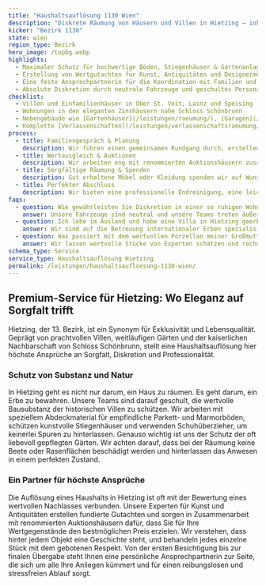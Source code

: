 ```yaml
---
title: "Haushaltsauflösung 1130 Wien"
description: "Diskrete Räumung von Häusern und Villen in Hietzing – inklusive Bewertung hochwertiger Nachlässe."
kicker: "Bezirk 1130"
state: wien
region_type: Bezirk
hero_image: /topbg.webp
highlights:
  - Maximaler Schutz für hochwertige Böden, Stiegenhäuser & Gartenanlagen
  - Erstellung von Wertgutachten für Kunst, Antiquitäten und Designermöbel
  - Eine feste Ansprechpartnerin für die Koordination mit Familien und Erben
  - Absolute Diskretion durch neutrale Fahrzeuge und geschultes Personal
checklist:
  - Villen und Einfamilienhäuser in Ober St. Veit, Lainz und Speising
  - Wohnungen in den eleganten Zinshäusern nahe Schloss Schönbrunn
  - Nebengebäude wie [Gartenhäuser](/leistungen/raeumung/), [Garagen](/leistungen/garagenraeumung/) und Ateliers
  - Komplette [Verlassenschaften](/leistungen/verlassenschaftsraeumung/) inklusive Antiquitäten und Sammlungen
process:
  - title: Familiengespräch & Planung
    description: Wir führen einen gemeinsamen Rundgang durch, erstellen eine Prioritätenliste und übernehmen die sichere Verwahrung empfindlicher Gegenstände.
  - title: Wertausgleich & Auktionen
    description: Wir arbeiten eng mit renommierten Auktionshäusern zusammen, um für hochwertige Stücke den besten Preis zu erzielen.
  - title: Sorgfältige Räumung & Spenden
    description: Gut erhaltene Möbel oder Kleidung spenden wir auf Wunsch an karitative Einrichtungen in Wien.
  - title: Perfekter Abschluss
    description: Wir bieten eine professionelle Endreinigung, eine leichte Gartenpflege und eine Fotodokumentation für Makler und Erben.
faqs:
  - question: Wie gewährleisten Sie Diskretion in einer so ruhigen Wohngegend?
    answer: Unsere Fahrzeuge sind neutral und unsere Teams treten äußerst diskret auf. Die Kommunikation erfolgt ausschließlich über eine von Ihnen bestimmte Kontaktperson.
  - question: Ich lebe im Ausland und habe eine Villa in Hietzing geerbt. Wie können Sie helfen?
    answer: Wir sind auf die Betreuung internationaler Erben spezialisiert. Wir organisieren Videobesichtigungen und senden Ihnen alle Protokolle und Dokumente digital zu.
  - question: Was passiert mit dem wertvollen Porzellan meiner Großmutter?
    answer: Wir lassen wertvolle Stücke von Experten schätzen und rechnen Ihnen den Wert fair an. Auf Wunsch organisieren wir auch den versicherten Transport zu einem Auktionshaus.
schema_type: Service
service_type: Haushaltsauflösung Hietzing
permalink: /leistungen/haushaltsaufloesung-1130-wien/
---
```


## Premium-Service für Hietzing: Wo Eleganz auf Sorgfalt trifft

Hietzing, der 13. Bezirk, ist ein Synonym für Exklusivität und Lebensqualität. Geprägt von prachtvollen Villen, weitläufigen Gärten und der kaiserlichen Nachbarschaft von Schloss Schönbrunn, stellt eine Haushaltsauflösung hier höchste Ansprüche an Sorgfalt, Diskretion und Professionalität.

### Schutz von Substanz und Natur

In Hietzing geht es nicht nur darum, ein Haus zu räumen. Es geht darum, ein Erbe zu bewahren. Unsere Teams sind darauf geschult, die wertvolle Bausubstanz der historischen Villen zu schützen. Wir arbeiten mit speziellem Abdeckmaterial für empfindliche Parkett- und Marmorböden, schützen kunstvolle Stiegenhäuser und verwenden Schuhüberzieher, um keinerlei Spuren zu hinterlassen. Genauso wichtig ist uns der Schutz der oft liebevoll gepflegten Gärten. Wir achten darauf, dass bei der Räumung keine Beete oder Rasenflächen beschädigt werden und hinterlassen das Anwesen in einem perfekten Zustand.

### Ein Partner für höchste Ansprüche

Die Auflösung eines Haushalts in Hietzing ist oft mit der Bewertung eines wertvollen Nachlasses verbunden. Unsere Experten für Kunst und Antiquitäten erstellen fundierte Gutachten und sorgen in Zusammenarbeit mit renommierten Auktionshäusern dafür, dass Sie für Ihre Wertgegenstände den bestmöglichen Preis erzielen. Wir verstehen, dass hinter jedem Objekt eine Geschichte steht, und behandeln jedes einzelne Stück mit dem gebotenen Respekt. Von der ersten Besichtigung bis zur finalen Übergabe steht Ihnen eine persönliche Ansprechpartnerin zur Seite, die sich um alle Ihre Anliegen kümmert und für einen reibungslosen und stressfreien Ablauf sorgt.
